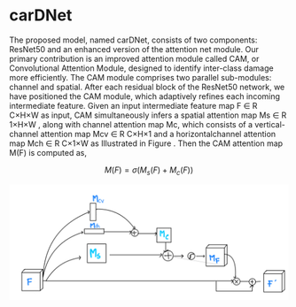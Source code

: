 # carDNet

The proposed model, named carDNet, consists of two components: ResNet50 and an enhanced version of the attention net module. Our primary contribution is an improved attention module called CAM, or Convolutional Attention Module, designed to identify inter-class damage more efficiently. The CAM module comprises two parallel sub-modules: channel and spatial. After each residual block of the ResNet50 network, we have positioned the CAM module, which adaptively refines each incoming intermediate feature. Given an input intermediate feature map F ∈ R C×H×W as input, CAM simultaneously infers a spatial attention map Ms ∈ R 1×H×W , along with channel attention map Mc, which consists of a vertical-channel attention map Mcv ∈ R C×H×1 and a horizontalchannel attention map Mch ∈ R C×1×W as Illustrated in Figure . Then the CAM attention map M(F) is computed as, 


$$
M(F) = \sigma(M_s(F) + M_c(F))
$$

![Example Image](utils/cam.jpeg)

